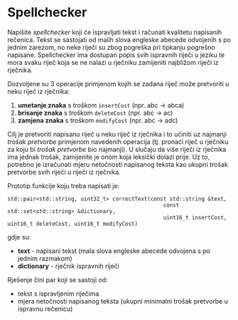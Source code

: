 # Spellchecker

Napišite *spellchecker* koji će ispravljati tekst i računati kvalitetu napisanih rečenica.
Tekst se sastojati od malih slova engleske abecede odvojenih s po jednim zarezom, no neke riječi su zbog pogreška pri tipkanju pogrešno napisane.
Spellchecker ima dostupan popis svih ispravnih riječi u jeziku te mora svaku riječ koja se ne nalazi u rječniku zamijeniti najbližom riječi iz rječnika.

Dozvoljene su 3 operacije primjenom kojih se zadana riječ može pretvoriti u neku riječ iz rječnika:
1. **umetanje znaka** s troškom `insertCost` (npr. abc -> abca)
2. **brisanje znaka** s troškom `deleteCost` (npr. abc -> ac)
3. **zamjena znaka** s troškom `modifyCost` (npr. abc -> adc)

Cilj je pretvoriti napisanu riječ u neku riječ iz rječnika i to učiniti uz najmanji *trošak pretvorbe* primjenom navedenih operacija (tj. pronaći riječ u rječniku za koju bi *trošak pretvorbe* bio najmanji).
U slučaju da više riječi iz rječnika ima jednak trošak, zamijenite je onom koja leksički dolazi prije.
Uz to, potrebno je izračunati mjeru netočnosti napisanog teksta kao ukupni trošak pretvorbe svih riječi u riječi iz rječnika.

Prototip funkcije koju treba napisati je:
```
std::pair<std::string, uint32_t> correctText(const std::string &text,
                                                 const std::set<std::string> &dictionary,
                                                 uint16_t insertCost, uint16_t deleteCost, uint16_t modifyCost)
```
gdje su:
* **text** - napisani tekst (mala slova engleske abecede odvojena s po jednim razmakom)
* **dictionary** - rječnik ispravnih riječi

Rješenje čini par koji se sastoji od:
* tekst s ispravljenim riječima
* mjera netočnosti napisanog teksta (ukupni minimalni trošak pretvorbe u ispravnu rečenicu)
